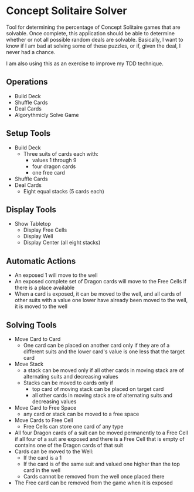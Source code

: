 # Concept Solitaire Solver
Tool for determining the percentage of Concept Solitaire games that are solvable. Once complete, this application should be able to determine whether or not all possible random deals are solvable. Basically, I want to know if I am bad at solving some of these puzzles, or if, given the deal, I never had a chance.

I am also using this as an exercise to improve my TDD technique.

## Operations
* Build Deck
* Shuffle Cards
* Deal Cards
* Algorythmicly Solve Game

## Setup Tools
* Build Deck
    * Three suits of cards each with:
        * values 1 through 9
        * four dragon cards
        * one free card
* Shuffle Cards
* Deal Cards
    * Eight equal stacks (5 cards each)

## Display Tools
* Show Tabletop
    * Display Free Cells
    * Display Well
    * Display Center (all eight stacks)

## Automatic Actions
* An exposed 1 will move to the well
* An exposed complete set of Dragon cards will move to the Free Cells if there is a place available
* When a card is exposed, it can be moved to the well, and all cards of other suits with a value one lower have already been moved to the well, it is moved to the well

## Solving Tools
* Move Card to Card
    * One card can be placed on another card only if they are of a different suits and the lower card's value is one less that the target card
* Move Stack
    * a stack can be moved only if all other cards in moving stack are of alternating suits and decreasing values
    * Stacks can be moved to cards only if
        * top card of moving stack can be placed on target card
        * all other cards in moving stack are of alternating suits and decreasing values
* Move Card to Free Space
    * any card or stack can be moved to a free space
* Move Cards to Free Cell
    * Free Cells can store one card of any type
* All four Dragon cards of a suit can be moved permanently to a Free Cell if all four of a suit are exposed and there is a Free Cell that is empty of contains one of the Dragon cards of that suit
* Cards can be moved to the Well:
    * If the card is a 1
    * If the card is of the same suit and valued one higher than the top card in the well
    * Cards cannot be removed from the well once placed there
* The Free card can be removed from the game when it is exposed

    



